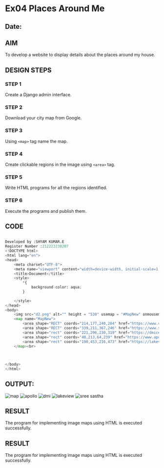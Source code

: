 # Ex04 Places Around Me
## Date: 

## AIM
To develop a website to display details about the places around my house.

## DESIGN STEPS

### STEP 1
Create a Django admin interface.

### STEP 2
Download your city map from Google.

### STEP 3
Using ```<map>``` tag name the map.

### STEP 4
Create clickable regions in the image using ```<area>``` tag.

### STEP 5
Write HTML programs for all the regions identified.

### STEP 6
Execute the programs and publish them.

## CODE
``` python

Developed by :SHYAM KUMAR.E
Register Number :212223230207
<!DOCTYPE html>
<html lang="en">
<head>
    <meta charset="UTF-8">
    <meta name="viewport" content="width=device-width, initial-scale=1.0">
    <title>Document</title>
    <style>
        *{
            background-color: aqua;
        }
        
    </style>
</head>
<body>
    <img src="d2.png" alt="" height = "530" usemap = "#MapNew" onmousemove = "coordinate(event)">
    <map name="MapNew">
        <area shape="RECT" coords="214,177,240,204" href="https://www.careerindia.com/colleges/c-t-m-college-of-arts-and-science-chennai-tamil-nadu-cp2816/" alt="ctm college">
        <area shape="RECT" coords="339,211,367,246" href="https://www.sreesasthaarts.in/" alt="sree sasthaa">
        <area shape="rect" coords="221,296,230,319" href="https://dmice.ac.in/" alt="dmice">
        <area shape="rect" coords="40,213,64,239" href="https://www.apolloartsandsciencecollegechennai.ac.in/about.aspx" alt="apollo arts and science">
        <area shape="rect" coords="190,453,216,473" href="https://lakeviewlifecentre.org/" alt="lakeview">
    </map><br>
    
    
   
</body>
</html>
```
## OUTPUT:
![map](https://github.com/Romanshyam/NearMe/assets/123962992/7b86f224-9f47-45ca-aad1-55bfa9b9a1d1)
![apollo](https://github.com/Romanshyam/NearMe/assets/123962992/31fe6171-c6a6-48d2-a915-dcb2375b4900)
![dmi](https://github.com/Romanshyam/NearMe/assets/123962992/e6f38230-c920-4c73-9f4a-ec58fd14211e)
![lakeview](https://github.com/Romanshyam/NearMe/assets/123962992/4452d76c-348c-492b-93e3-aa7f954c936f)
![sree sastha](https://github.com/Romanshyam/NearMe/assets/123962992/03520d78-e055-43d6-825c-1072616cb3dd)

## RESULT
The program for implementing image maps using HTML is executed successfully.







## RESULT
The program for implementing image maps using HTML is executed successfully.
